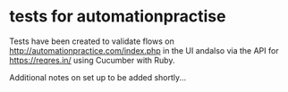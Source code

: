 # tests for automationpractise
Tests have been created to validate flows on http://automationpractice.com/index.php in the UI andalso via 
the API for https://reqres.in/ using Cucumber with Ruby.  

Additional notes on set up to be added shortly...
